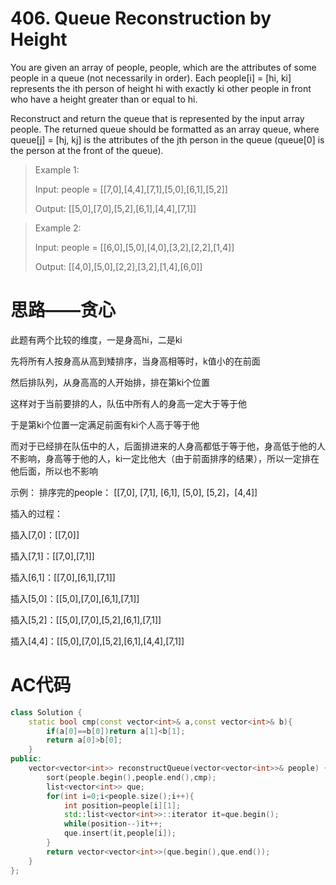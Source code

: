 # 406. Queue Reconstruction by Height
You are given an array of people, people, which are the attributes of some people in a queue (not necessarily in order). Each people[i] = [hi, ki] represents the ith person of height hi with exactly ki other people in front who have a height greater than or equal to hi.

Reconstruct and return the queue that is represented by the input array people. The returned queue should be formatted as an array queue, where queue[j] = [hj, kj] is the attributes of the jth person in the queue (queue[0] is the person at the front of the queue).

> Example 1:
>
> Input: people = [[7,0],[4,4],[7,1],[5,0],[6,1],[5,2]]
>
> Output: [[5,0],[7,0],[5,2],[6,1],[4,4],[7,1]]

>Example 2:
>
>
>Input: people = [[6,0],[5,0],[4,0],[3,2],[2,2],[1,4]]
>
>Output: [[4,0],[5,0],[2,2],[3,2],[1,4],[6,0]]
# 思路——贪心
此题有两个比较的维度，一是身高hi，二是ki

先将所有人按身高从高到矮排序，当身高相等时，k值小的在前面

然后排队列，从身高高的人开始排，排在第ki个位置

这样对于当前要排的人，队伍中所有人的身高一定大于等于他

于是第ki个位置一定满足前面有ki个人高于等于他

而对于已经排在队伍中的人，后面排进来的人身高都低于等于他，身高低于他的人不影响，身高等于他的人，ki一定比他大（由于前面排序的结果），所以一定排在他后面，所以也不影响

示例：
排序完的people： [[7,0], [7,1], [6,1], [5,0], [5,2]，[4,4]]

插入的过程：

插入[7,0]：[[7,0]]

插入[7,1]：[[7,0],[7,1]]

插入[6,1]：[[7,0],[6,1],[7,1]]

插入[5,0]：[[5,0],[7,0],[6,1],[7,1]]

插入[5,2]：[[5,0],[7,0],[5,2],[6,1],[7,1]]

插入[4,4]：[[5,0],[7,0],[5,2],[6,1],[4,4],[7,1]]

# AC代码
```c++
class Solution {
    static bool cmp(const vector<int>& a,const vector<int>& b){
        if(a[0]==b[0])return a[1]<b[1];
        return a[0]>b[0];
    }
public:
    vector<vector<int>> reconstructQueue(vector<vector<int>>& people) {
        sort(people.begin(),people.end(),cmp);
        list<vector<int>> que;
        for(int i=0;i<people.size();i++){
            int position=people[i][1];
            std::list<vector<int>>::iterator it=que.begin();
            while(position--)it++;
            que.insert(it,people[i]);
        }
        return vector<vector<int>>(que.begin(),que.end());
    }
};
```
